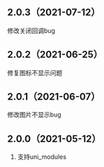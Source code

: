 ## 2.0.3（2021-07-12）
修改关闭回调bug
## 2.0.2（2021-06-25）
修复图标不显示问题
## 2.0.1（2021-06-07）
修改图片不显示bug
## 2.0.0（2021-05-12）
1. 支持uni_modules
